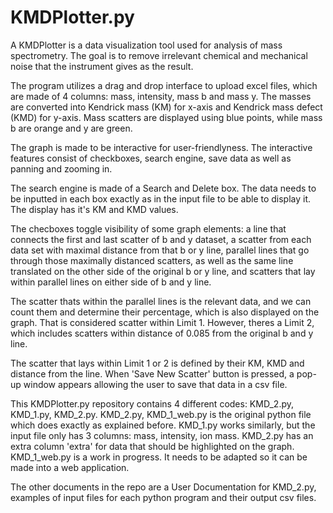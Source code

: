 # KMDPlotter.py
A KMDPlotter is a data visualization tool used for analysis of mass spectrometry. The goal is to remove irrelevant chemical and mechanical noise that the instrument gives as the result.

The program utilizes a drag and drop interface to upload excel files, which are made of 4 columns: mass, intensity, mass b and mass y. The masses are converted into Kendrick mass (KM) for x-axis and Kendrick mass defect (KMD) for y-axis. Mass scatters are displayed using blue points, while mass b are orange and y are green. 

The graph is made to be interactive for user-friendlyness. The interactive features consist of checkboxes, search engine, save data as well as panning and zooming in. 

The search engine is made of a Search and Delete box. The data needs to be inputted in each box exactly as in the input file to be able to display it. The display has it's KM and KMD values.

The checboxes toggle visibility of some graph elements: a line that connects the first and last scatter of b and y dataset, a scatter from each data set with maximal distance from that b or y line, parallel lines that go through those maximally distanced scatters, as well as the same line translated on the other side of the original b or y line, and scatters that lay within parallel lines on either side of b and y line. 

The scatter thats within the parallel lines is the relevant data, and we can count them and determine their percentage, which is also displayed on the graph. That is considered scatter within Limit 1. However, theres a Limit 2, which includes scatters within distance of 0.085 from the original b and y line. 

The scatter that lays within Limit 1 or 2 is defined by their KM, KMD and distance from the line. When 'Save New Scatter' button is pressed, a pop-up window appears allowing the user to save that data in a csv file.

This KMDPlotter.py repository contains 4 different codes: KMD_2.py, KMD_1.py, KMD_2.py. KMD_2.py, KMD_1_web.py is the original python file which does exactly as explained before. KMD_1.py works similarly, but the input file only has 3 columns: mass, intensity, ion mass. KMD_2.py has an extra column 'extra' for data that should be highlighted on the graph. KMD_1_web.py is a work in progress. It needs to be adapted so it can be made into a web application.

The other documents in the repo are a User Documentation for KMD_2.py, examples of input files for each python program and their output csv files.
